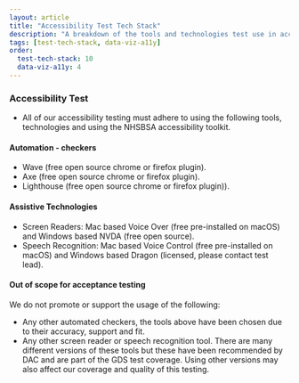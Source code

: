 ```yaml
---
layout: article
title: "Accessibility Test Tech Stack"
description: "A breakdown of the tools and technologies test use in accessibility testing"
tags: [test-tech-stack, data-viz-a11y]
order: 
  test-tech-stack: 10
  data-viz-a11y: 4
---
```


### Accessibility Test

- All of our accessibility testing must adhere to using the following tools, technologies and using the NHSBSA accessibility toolkit. 

#### Automation - checkers 

- Wave (free open source chrome or firefox plugin).
- Axe (free open source chrome or firefox plugin).
- Lighthouse (free open source chrome or firefox plugin)).

#### Assistive Technologies

- Screen Readers: Mac based Voice Over (free pre-installed on macOS) and Windows based NVDA (free open source).
- Speech Recognition: Mac based Voice Control (free pre-installed on macOS) and Windows based Dragon (licensed, please contact test lead).

#### Out of scope for acceptance testing

We do not promote or support the usage of the following:

- Any other automated checkers, the tools above have been chosen due to their accuracy, support and fit. 
- Any other screen reader or speech recognition tool. There are many different versions of these tools but these have been recommended by DAC and are part of the GDS test coverage. Using other versions may also affect our coverage and quality of this testing.